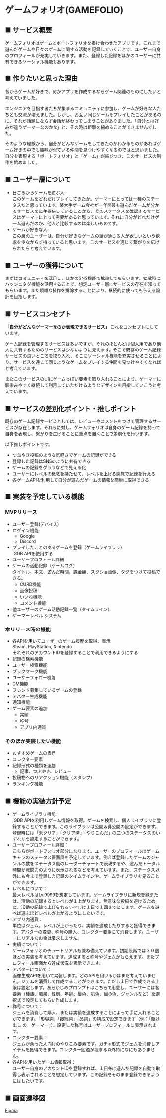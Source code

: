 # ゲームフォリオ(GAMEFOLIO)
## ■ サービス概要
ゲームフォリオはゲームとポートフォリオを掛け合わせたアプリです。これまで遊んだゲームや日々のゲームに関する活動を記録していくことで、ユーザー自身のプロフィールが充実していきます。また、登録した記録をほかのユーザーに共有できるソーシャル機能もあります。
## ■ 作りたいと思った理由
昔からゲームが好きで、何かアプリを作成するならゲーム関連のものにしたいと考えていました。

エンジニアを目指す者たちが集まるコミュニティに参加し、ゲームが好きな人たちとも交流が増えました。しかし、お互い同じゲームをプレイしたことがあるのに、それが話題にならず会話が終わってしまうことがありました。「自分とは好みが違うゲーマーなのかな」と、その時は距離を縮めることができませんでした。

そのような経験から、自分がどんなゲームをしてきたのかわかるものがあればゲーム好きの中でも趣味が似ている仲間を見つけやすくなるのではと思いました。自分を表現する「ポートフォリオ」と「ゲーム」が結びつき、このサービスの制作を始めました。
## ■ ユーザー層について
- 日ごろからゲームを遊ぶ人:<br>このゲームをどれだけプレイしてきたか。ゲーマーにとっては一種のステータスだと思っています。某大手ゲーム会社が一年間最も遊んだゲームが分かるサービスを毎年提供していることから、そのステータスを確認するサービスはゲーマーにとって需要があると思っています。それに自分がどれだけゲーム遊んだのか、他人と比較するのは楽しいものです。
- ゲームが好きな人:<br>この層のユーザーは、自分が好きなゲームの話が通じる人が欲しいという欲求を少なからず持っていると思います。このサービスを通じて繋がりを広げられたらと考えています。
## ■ ユーザーの獲得について
まずはコミュニティを活用し、ほかのSNS機能で拡散してもらいます。拡散時にハッシュタグ機能を活用することで、想定ユーザー層にサービスの存在を知ってもらいます。また煩雑な操作を排除することにより、継続的に使ってもらえる設計を目指します。
## ■ サービスコンセプト
**「自分がどんなゲーマーなのか表現できるサービス」**
これをコンセプトにしています。

ゲーム記録を管理するサービスは多いですが、それのほとんどは個人用であり他人に共有するためのサービスは少ないように見えます。そこで既存のゲーム記録サービスの良いところを取り入れ、そこにソーシャル機能を充実させることにより、サービスを通じて同じようなゲームをプレイする仲間を見つけやすくなればと考えています。

またこのサービスのUIにゲームっぽい要素を取り入れることにより、ゲーマーに馴染みやすく継続して利用していただけるようなデザインを目指していこうと考えています。
## ■ サービスの差別化ポイント・推しポイント
既存のゲーム記録サービスとしては、レビューやコメントをつけて管理するサービスが存在します。それらに対し、ゲームフォリオは自身のゲーム記録を持って自身を表現し、繋がりを広げることに重点を置くことで差別化を行います。

以下推しポイントです。
- つぶやき投稿のような気軽さでゲームの記録ができる
- 登録した記録はSNSのように共有できる
- ゲームの記録をグラフなどで見える化
- ユーザーにレベルの概念を持たせて、レベルを上げる感覚で記録を行える
- 各ゲームAPIを利用して自分が遊んだゲームの情報を簡単に取得できる
## ■ 実装を予定している機能
### MVPリリース
- ユーザー登録(デバイス）
- ログイン機能
  - Google
  - Discord
- プレイしたことのあるゲームを登録（ゲームライブラリ）
  <br>IGDB APIを使用する
- ユーザープロフィール詳細
- ゲームの活動記録（ゲームログ）
<br>タイトル、本文、遊んだ時間、課金額、スクショ画像、タグをつけて投稿できる。
  - CURD機能
  - 画像投稿
  - いいね機能
  - コメント機能
- 他ユーザーのゲーム活動記録一覧（タイムライン）
- ゲーマーレベル システム
### 本リリース時の機能
- 各APIを用いてユーザーのゲーム履歴を取得、表示
<br>Steam, PlayStation, Nintendo<br>それぞれのアカウントIDを登録することで利用できるようにする
- 記録の検索機能
- ユーザー検索機能
- ブックマーク機能
- ユーザーフォロー機能
- DM機能
- フレンド募集しているゲームの登録
- アバター生成機能
- 通知機能
- ゲーム要素の追加
  - 実績
  - 称号
  - アプリ内通貨
### そのほか実装したい機能
- おすすめゲームの表示
- コレクター要素
- 記録形式の種類を追加
  - 記事、つぶやき、レビュー
- 投稿物へのリアクション機能（スタンプ）
- ランキング機能

## ■ 機能の実装方針予定
- ゲームライブラリ機能:
<br>IGDB APIを利用しゲーム情報を取得。ゲームを検索し、個人ライブラリに登録することができます。このライブラリは公開＆非公開の設定ができます。登録時には「未クリア」「クリア済」「やりこんだ」の三つのステータスのいずれかを設定することができます。
- ユーザープロフィール詳細：
<br>こちらがポートフォリオ部分になります。ユーザーのプロフィールはゲームキャラのステータス画面風を予定しています。例えば登録したゲームのジャンルの数をステータス風のレーダーチャートで表現するや、遊んだトータル時間が戦闘力のように表示されるなどを考えています。また、ステータス以外にも今まで登録した記録のタイムラインや、ゲームライブラリを見ることができます。
- レベルについて：
<br>最大レベルはLv.9999を想定しています。ゲームライブラリに新規登録または、活動の記録するとレベルが１上がります。無意味な投稿を避けるために、活動の記録で上げられるレベルは１日で１回までとします。ゲームを遊べば遊ぶほどレベルが上がるようにしたいです。
- アプリ内通貨：
<br>単位はジェム。レベルが上がったり、実績を達成したりすると獲得できます。アバターの変更、称号の購入、コレクター要素にて消費します。ユーザーにリアルなお金は要求しません。
- 実績について：
<br>ゲームフォリオのチュートリアルも兼ね備えています。初期段階では３０個ほどの実装を考えています。達成すると称号やジェムがもらえます。またプロフィール画面から達成状況を表示できます。
- アバターについて：
<br>画像生成APIを用いて実装します。どのAPIを用いるかはまだ考えていません。ジェムを消費して作成することができます。ただし１日で作成できる上限は設定します。あらかじめプロンプトはこちらで用意し、ユーザーには各要素（種族、職業、性別、年齢、髪色、肌色、目の色、ジャンルなど）を選択式で設定してもらい作成します。
- 称号について：
<br>ジェムを消費して購入、または実績を達成することによって手に入れることができます。「形容詞」「接続詞」「品詞」の構成で設定できます（例：「駆け出し の　ゲーマー」）。設定した称号はユーザープロフィールに表示されます。
- コレクター要素：
<br>ジェムが余った人向けのやりこみ要素です。ガチャ形式でジェムを消費しアイテムを獲得できます。コレクター図鑑が埋まる以外特になにもありません。
- 各APIを用いたゲーム情報取得：
<br>ユーザー自身のアカウントIDを登録すれば、１日毎に遊んだ記録を自動で取得し表示されることを想定しています。この記録をそのまま登録できるようにはしたいです。
## ■ 画面遷移図
[Figma](https://www.figma.com/design/c6yptGLsBiAPzElvSWo7IT/%E3%82%B2%E3%83%BC%E3%83%A0%E3%83%95%E3%82%A9%E3%83%AA%E3%82%AA?node-id=0-1&t=5zp40octv6rGFT0H-1)
